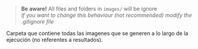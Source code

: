 >**Be aware!** All files and folders in `images/` will be ignore\
*If you want to change this behaviour (not recommended) modify the .gitignore file*

Carpeta que contiene todas las imagenes que se generen a lo largo de la ejecución (no referentes a resultados).